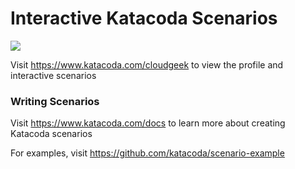 # Interactive Katacoda Scenarios

[![](http://shields.katacoda.com/katacoda/cloudgeek/count.svg)](https://www.katacoda.com/cloudgeek "Get your profile on Katacoda.com")

Visit https://www.katacoda.com/cloudgeek to view the profile and interactive scenarios

### Writing Scenarios
Visit https://www.katacoda.com/docs to learn more about creating Katacoda scenarios

For examples, visit https://github.com/katacoda/scenario-example
